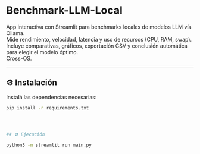 # Benchmark-LLM-Local

App interactiva con Streamlit para benchmarks locales de modelos LLM vía Ollama.  
Mide rendimiento, velocidad, latencia y uso de recursos (CPU, RAM, swap).  
Incluye comparativas, gráficos, exportación CSV y conclusión automática para elegir el modelo óptimo.  
Cross-OS.

---

## ⚙️ Instalación

Instalá las dependencias necesarias:


```bash
pip install -r requirements.txt




## ⚙️ Ejecución

python3 -m streamlit run main.py

